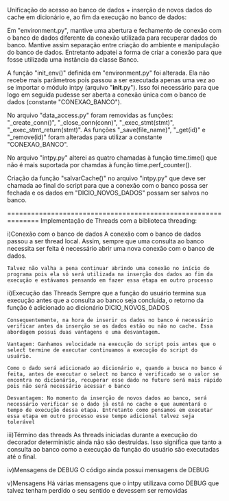 Unificação do acesso ao banco de dados + inserção de novos dados do cache em dicionário e, ao fim da execução no banco de dados:

Em "environment.py", mantive uma abertura e fechamento de conexão com o banco de dados diferente da conexão utilizada para recuperar dados do banco. Mantive assim separação entre criação do ambiente e manipulação do banco de dados. Entretanto adpatei a forma de criar a conexão para que fosse utilizada uma instância da classe Banco.

A função "init_env()" definida em "environment.py" foi alterada. Ela não recebe mais parâmetros pois passou a ser executada apenas uma vez ao se importar o módulo intpy (arquivo "__init__.py"). Isso foi necessário para que logo em seguida pudesse ser aberta a conexão única com o banco de dados (constante "CONEXAO_BANCO").

No arquivo "data_access.py" foram removidas as funções: "_create_conn()", "_close_conn(conn)", "_exec_stmt(stmt)", "_exec_stmt_return(stmt)". As funções "_save(file_name)", "_get(id)" e "_remove(id)" foram alteradas para utilizar a constante "CONEXAO_BANCO".

No arquivo "intpy.py" alterei as quatro chamadas à função time.time() que não é mais suportada por chamdas à função time.perf_counter().

Criação da função "salvarCache()" no arquivo "intpy.py" que deve ser chamada ao final do script para que a conexão com o banco possa ser fechada e os dados em "DICIO_NOVOS_DADOS" possam ser salvos no banco.

==============================================================
Implementação de Threads com a biblioteca threading:

i)Conexão com o banco de dados
    A conexão com o banco de dados passou a ser thread local. Assim, sempre que uma consulta ao banco necessita ser feita é necessário abrir uma nova conexão com o banco de dados.

    Talvez não valha a pena continuar abrindo uma conexão no início do programa pois ela só será utilizada na inserção dos dados ao fim da execução e estávamos pensando em fazer essa etapa em outro processo

ii)Execução das Threads
    Sempre que a função do usuário termina sua execução antes que a consulta ao banco seja concluída, o retorno da função é adicionado ao dicionário DICIO_NOVOS_DADOS

    Consequentemente, na hora de inserir os dados no banco é necessário verificar antes da inserção se os dados estão ou não no cache. Essa abordagem possui duas vantagens e uma desvantagem.
    
    Vantagem: Ganhamos velocidade na execução do script pois antes que o select termine de executar continuamos a execução do script do usuário.

    Como o dado será adicionado ao dicionário e, quando a busca no banco é feita, antes de executar o select no banco é verificado se o valor se encontra no dicionário, recuperar esse dado no futuro será mais rápido pois não será necessário acessar o banco

    Desvantagem: No momento da inserção de novos dados ao banco, será necessário verificar se o dado já está no cache o que aumentará o tempo de execução dessa etapa. Entretanto como pensamos em executar essa etapa em outro processo esse tempo adicional talvez seja tolerável

iii)Término das threads
    As threads iniciadas durante a execução do decorador deterministic ainda não são destruídas. Isso significa que tanto a consulta ao banco como a execução da função do usuário são executadas até o final.

iv)Mensagens de DEBUG
    O código ainda possui mensagens de DEBUG

v)Mensagens 
    Há várias mensagens que o intpy utilizava como DEBUG que talvez tenham perdido o seu sentido e devessem ser removidas
